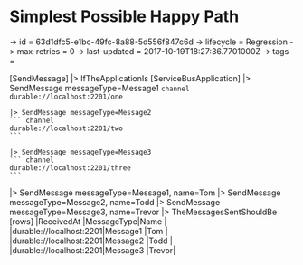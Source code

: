 # Simplest Possible Happy Path

-> id = 63d1dfc5-e1bc-49fc-8a88-5d556f847c6d
-> lifecycle = Regression
-> max-retries = 0
-> last-updated = 2017-10-19T18:27:36.7701000Z
-> tags = 

[SendMessage]
|> IfTheApplicationIs
    [ServiceBusApplication]
    |> SendMessage messageType=Message1
    ``` channel
    durable://localhost:2201/one
    ```

    |> SendMessage messageType=Message2
    ``` channel
    durable://localhost:2201/two
    ```

    |> SendMessage messageType=Message3
    ``` channel
    durable://localhost:2201/three
    ```


|> SendMessage messageType=Message1, name=Tom
|> SendMessage messageType=Message2, name=Todd
|> SendMessage messageType=Message3, name=Trevor
|> TheMessagesSentShouldBe
    [rows]
    |ReceivedAt              |MessageType|Name  |
    |durable://localhost:2201|Message1   |Tom   |
    |durable://localhost:2201|Message2   |Todd  |
    |durable://localhost:2201|Message3   |Trevor|

~~~
